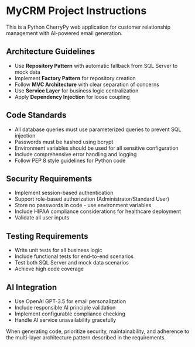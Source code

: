 <!-- Use this file to provide workspace-specific custom instructions to Copilot. For more details, visit https://code.visualstudio.com/docs/copilot/copilot-customization#_use-a-githubcopilotinstructionsmd-file -->

# MyCRM Project Instructions

This is a Python CherryPy web application for customer relationship management with AI-powered email generation.

## Architecture Guidelines

- Use **Repository Pattern** with automatic fallback from SQL Server to mock data
- Implement **Factory Pattern** for repository creation
- Follow **MVC Architecture** with clear separation of concerns
- Use **Service Layer** for business logic centralization
- Apply **Dependency Injection** for loose coupling

## Code Standards

- All database queries must use parameterized queries to prevent SQL injection
- Passwords must be hashed using bcrypt
- Environment variables should be used for all sensitive configuration
- Include comprehensive error handling and logging
- Follow PEP 8 style guidelines for Python code

## Security Requirements

- Implement session-based authentication
- Support role-based authorization (Administrator/Standard User)
- Store no passwords in code - use environment variables
- Include HIPAA compliance considerations for healthcare deployment
- Validate all user inputs

## Testing Requirements

- Write unit tests for all business logic
- Include functional tests for end-to-end scenarios
- Test both SQL Server and mock data scenarios
- Achieve high code coverage

## AI Integration

- Use OpenAI GPT-3.5 for email personalization
- Include responsible AI principle validation
- Implement configurable compliance checking
- Handle AI service unavailability gracefully

When generating code, prioritize security, maintainability, and adherence to the multi-layer architecture pattern described in the requirements.
